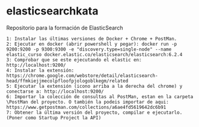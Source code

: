 # elasticsearchkata
Repositorio para la formación de ElasticSearch

	1: Instalar las últimas versiones de Docker + Chrome + PostMan.		
	2: Ejecutar en docker (abrir powershell y pegar): docker run -p 9200:9200 -p 9300:9300 -e "discovery.type=single-node" --name elastic_curso docker.elastic.co/elasticsearch/elasticsearch:6.2.4
	3: Comprobar que se este ejecutando el elastic en: http://localhost:9200/
	4: Instalar la extensión: https://chrome.google.com/webstore/detail/elasticsearch-head/ffmkiejjmecolpfloofpjologoblkegm/related
	5: Ejecutar la extensión (icono arriba a la derecha del chrome) y conectarse a: http://localhost:9200/
	6: Importar la colección de consultas al PostMan, estan en la carpeta \PostMan del proyecto. O también la podeis importar de aqui: https://www.getpostman.com/collections/a6ae4fd5619642dc6b91
	7: Obtener la última versión del proyecto, compilar e ejecutarlo. (Poner como Startup Project la API)
